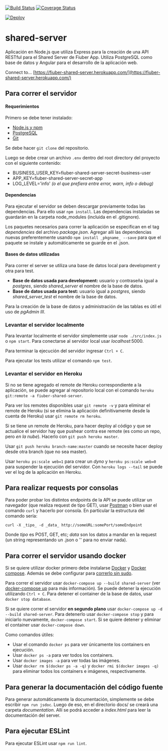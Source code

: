[![Build Status](https://travis-ci.org/fi-ubers/shared-server.svg?branch=master)](https://travis-ci.org/fi-ubers/shared-server)
[![Coverage Status](https://coveralls.io/repos/github/fi-ubers/shared-server/badge.svg?branch=master)](https://coveralls.io/github/fi-ubers/shared-server?branch=master)

[![Deploy](https://www.herokucdn.com/deploy/button.svg)](https://heroku.com/deploy)

# shared-server

Aplicación en Node.js que utiliza Express para la creación de una API RESTful para el Shared Server de Fiuber App. Utiliza PostgreSQL como base de datos y Angular para el desarrollo de la aplicación web.

Connect to... [https://fiuber-shared-server.herokuapp.com/](https://fiuber-shared-server.herokuapp.com/)

## Para correr el servidor

#### Requerimientos

Primero se debe tener instalado:
+ [Node.js y npm](https://nodejs.org/en/download/)
+ [PostgreSQL](https://www.postgresql.org/download/)
+ [Git](https://git-scm.com/downloads) 

Se debe hacer `git clone` del repositorio.

Luego se debe crear un archivo `.env` dentro del root directory del proyecto con el siguiente contenido:
+ BUSINESS\_USER\_KEY=fiuber-shared-server-secret-business-user
+ APP\_KEY=fiuber-shared-server-secret-app
+ LOG\_LEVEL='info' *(o el que prefiera entre error, warn, info o debug)*

#### Dependencias

Para ejecutar el servidor se deben descargar previamente todas las dependencias. Para ello usar `npm install`. Las dependencias instaladas se guardarán en la carpeta node\_modules (incluida en el .gitignore).

Los paquetes necesarios para correr la aplicación se especifican en el tag _dependencies_ del archivo _package.json_. Agregar allí las dependencias nuevas preferentemente usando `npm install _pkgname_ --save` para que el paquete se instale y automáticamente se guarde en el .json.

#### Bases de datos utilizadas

Para correr el server se utiliza una base de datos local para development y otra para test. 
+ **Base de datos usada para development:** usuario y contraseña igual a *postgres*, siendo *shared_server* el nombre de la base de datos.
+ **Base de datos usada para test:** usuario igual a *postgres*, siendo *shared_server_test* el nombre de la base de datos.

Para la creación de la base de datos y administración de las tablas es útil el uso de *pgAdmin III*.

### Levantar el servidor localmente

Para levantar localmente el servidor simplemente usar `node ./src/index.js` o `npm start`. Para conectarse al servidor local usar _localhost_:5000.

Para terminar la ejecución del servidor ingresar `Ctrl + C`.

Para ejecutar los tests utilizar el comando `npm test`.

### Levantar el servidor en Heroku

Si no se tiene agregado el remote de Heroku correspondiente a la aplicación, se puede agregar al repositorio local con el comando `heroku git:remote -a fiuber-shared-server`.

Para ver los remotes disponibles usar `git remote -v` y para eliminar el remote de Heroku (si se elimina la aplicación definitivamente desde la cuenta de Heroku) usar `git remote rm heroku`.

Si se tiene un remote de Heroku, para hacer deploy al código y que se actualice el servidor hay que pushear contra ese remote (es como un repo, pero _en la nube_). Hacerlo con `git push heroku master`.

Usar `git push heroku branch-name:master` cuando se necesite hacer deploy desde otra branch (que no sea master).

Usar `heroku ps:scale web=1` para crear un _dyno_ y `heroku ps:scale web=0` para suspender la ejecución del servidor. Con `heroku logs --tail` se puede ver el log de la aplicación en Heroku.

## Para realizar requests por consolas

Para poder probar los distintos endpoints de la API se puede utilizar un navegador (que realiza request de tipo GET), usar [Postman](https://www.getpostman.com/) o bien usar el comando `curl` y hacerlo por consola. En particular la estructura del comando sería:

`curl -X _tipo_ -d _data_ http://someURL:somePort/someEndpoint`

Donde _tipo_ es POST, GET, etc; _data_ son los datos a mandar en la request (un string representando un .json o '' para no enviar nada).

## Para correr el servidor usando docker

Si se quiere utilizar docker primero debe instalarse [Docker](https://docs.docker.com/engine/installation/) y [Docker compose](https://docs.docker.com/compose/install/). Además se debe configurar para [correrlo sin sudo](https://docs.docker.com/engine/installation/linux/linux-postinstall/).

Para correr el servidor usar `docker-compose up --build shared-server` (ver [docker-compose up](https://docs.docker.com/compose/reference/up/) para más información). Se puede detener la ejecución utilizando `Ctrl + C`. Para detener el container de la base de datos, usar `docker stop database`.

Si se quiere correr el servidor **en segundo plano** usar `docker-compose up -d --build shared-server`. Para detenerlo usar `docker-compose stop` y para iniciarlo nuevamente, `docker-compose start`. Si se quiere detener y eliminar el container usar `docker-compose down`.

Como comandos útiles: 
+ Usar el comando `docker ps` para ver únicamente los containers en ejecución.
+ Usar `docker ps -a` para ver todos los containers.
+ Usar `docker images -a` para ver todas las imágenes. 
+ Usar `docker rm $(docker ps -a -q)` y `docker rmi $(docker images -q)` para eliminar todos los containers e imágenes, respectivamente.

## Para generar la documentación del código fuente

Para generar automáticamente la documentación, simplemente se debe escribir `npm run jsdoc`. Luego de eso, en el directorio docs/ se creará una carpeta *documentation*. Allí se podrá acceder a *index.html* para leer la documentación del server.

## Para ejecutar ESLint

Para ejecutar ESLint usar `npm run lint`.


